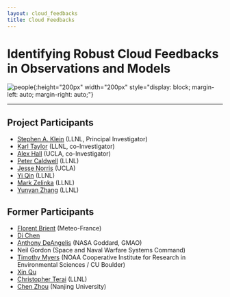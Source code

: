 ```yaml
--- 
layout: cloud_feedbacks 
title: Cloud Feedbacks 
---
```

# Identifying Robust Cloud Feedbacks in Observations and Models 

![people]({{site.baseurl}}/projects/cloud_feedbacks/people.svg){:height="200px" width="200px" style="display: block; margin-left: auto; margin-right: auto;"}

---
## Project Participants

* [Stephen A. Klein](https://people.llnl.gov/klein21) (LLNL, Principal Investigator) 
* [Karl Taylor](https://pcmdi.llnl.gov/staff/taylor/karlcv.html) (LLNL, co-Investigator) 
* [Alex Hall](https://dept.atmos.ucla.edu/alexhall) (UCLA, co-Investigator) 
* [Peter Caldwell](https://pcmdi.llnl.gov/staff/caldwell/index.html) (LLNL)
* [Jesse Norris](https://dept.atmos.ucla.edu/alexhall/people/jesse-norris) (UCLA) 
* [Yi Qin](https://people.llnl.gov/qin4) (LLNL)
* [Mark Zelinka](https://mzelinka.github.io) (LLNL) 
* [Yunyan Zhang](https://pls.llnl.gov/people/staff-bios/aeed/zhang-y) (LLNL) 

## Former Participants

* [Florent Brient](http://www.umr-cnrm.fr/spip.php?article1046&lang=fr) (Meteo-France) 
* [Di Chen](https://scholar.google.com/citations?hl=en&user=s9OnuRMAAAAJ) 
* [Anthony DeAngelis](https://scholar.google.com/citations?user=pzDevCsAAAAJ&hl=en) (NASA Goddard, GMAO) 
* Neil Gordon (Space and Naval Warfare Systems Command) 
* [Timothy Myers](https://sites.google.com/site/myerstimothy/) (NOAA Cooperative Institute for Research in Environmental Sciences / CU Boulder) 
* [Xin Qu](https://scholar.google.com/citations?user=48Cp-LoAAAAJ&hl=en)
* [Christopher Terai](https://scholar.google.com/citations?user=jHE9srIAAAAJ&hl=en) (LLNL) 
* [Chen Zhou](https://scholar.google.com/citations?user=Ot_6YukAAAAJ&hl=en) (Nanjing University)
